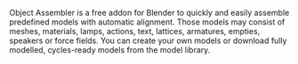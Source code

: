 Object Assembler is a free addon for Blender to quickly and easily assemble
predefined models with automatic alignment. Those models may consist of meshes,
materials, lamps, actions, text, lattices, armatures, empties, speakers or force
fields. You can create your own models or download fully modelled, cycles-ready
models from the model library.
